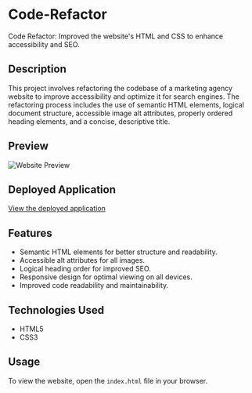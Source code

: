 # Code-Refactor
Code Refactor: Improved the website's HTML and CSS to enhance accessibility and SEO.

## Description
This project involves refactoring the codebase of a marketing agency website to improve accessibility and optimize it for search engines. The refactoring process includes the use of semantic HTML elements, logical document structure, accessible image alt attributes, properly ordered heading elements, and a concise, descriptive title.

## Preview
![Website Preview](/Users/breanna/Documents/BootCamp/FSF-FT-EAST-JUNE-061724/Code-Refactor/assets/images/01-html-css-git-homework-demo.png)

## Deployed Application
[View the deployed application](http://your-deployed-application-url.com)

## Features
- Semantic HTML elements for better structure and readability.
- Accessible alt attributes for all images.
- Logical heading order for improved SEO.
- Responsive design for optimal viewing on all devices.
- Improved code readability and maintainability.

## Technologies Used
- HTML5
- CSS3

## Usage
To view the website, open the `index.html` file in your browser.